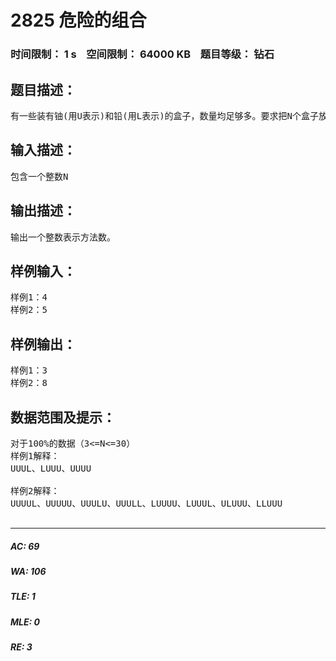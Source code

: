 # 2825 危险的组合   
### 时间限制： 1 s&nbsp;&nbsp;&nbsp;&nbsp;空间限制： 64000 KB&nbsp;&nbsp;&nbsp;&nbsp;题目等级： 钻石  
## 题目描述：  

<pre>
有一些装有铀(用U表示)和铅(用L表示)的盒子，数量均足够多。要求把N个盒子放成一行，但至少有3个U放在一起，有多少种方法？
</pre>
  
  
## 输入描述：  

<pre>
包含一个整数N
</pre>
  
  
## 输出描述：  

<pre>
输出一个整数表示方法数。
</pre>
  
  
## 样例输入：  

<pre>
样例1：4
样例2：5
</pre>
  
  
## 样例输出：  

<pre>
样例1：3
样例2：8
</pre>
  
  
## 数据范围及提示：  

<pre>
对于100%的数据（3<=N<=30）
样例1解释：
UUUL、LUUU、UUUU
 
样例2解释：
UUUUL、UUUUU、UUULU、UUULL、LUUUU、LUUUL、ULUUU、LLUUU
 
</pre>
  
  
***  

##### AC: 69  
##### WA: 106  
##### TLE: 1  
##### MLE: 0  
##### RE: 3  
